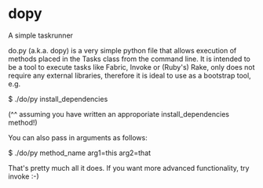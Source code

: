 # dopy
A simple taskrunner

do.py (a.k.a. dopy) is a very simple python file that allows execution of methods placed in the Tasks class from the command line. It is intended to be a tool to execute tasks like Fabric, Invoke or (Ruby's) Rake, only does not require any external libraries, therefore it is ideal to use as a bootstrap tool, e.g. 

$ ./do/py install_dependencies

(^^ assuming you have written an approporiate install_dependencies method!)

You can also pass in arguments as follows:

$ ./do/py method_name arg1=this arg2=that

That's pretty much all it does. If you want more advanced functionality, try invoke :-)
